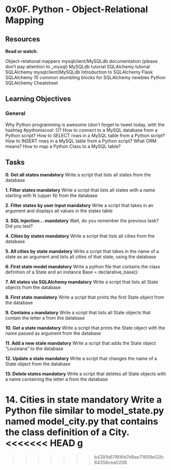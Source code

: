 # 0x0F. Python - Object-Relational Mapping

## Resources
**Read or watch**:

Object-relational mappers
mysqlclient/MySQLdb documentation (please don’t pay attention to _mysql)
MySQLdb tutorial
SQLAlchemy tutorial
SQLAlchemy
mysqlclient/MySQLdb
Introduction to SQLAlchemy
Flask SQLAlchemy
10 common stumbling blocks for SQLAlchemy newbies
Python SQLAlchemy Cheatsheet

## Learning Objectives

### General

Why Python programming is awesome (don’t forget to tweet today, with the hashtag #pythoniscool :))?
How to connect to a MySQL database from a Python script?
How to SELECT rows in a MySQL table from a Python script?
How to INSERT rows in a MySQL table from a Python script?
What ORM means?
How to map a Python Class to a MySQL table?

## Tasks

**0. Get all states mandatory**
Write a script that lists all states from the database 

**1. Filter states mandatory**
Write a script that lists all states with a name starting with N (upper N) from the database 

**2. Filter states by user input mandatory**
Write a script that takes in an argument and displays all values in the states table 

**3. SQL Injection... mandatory**
Wait, do you remember the previous task? Did you test?

**4. Cities by states mandatory**
Write a script that lists all cities from the database

**5. All cities by state mandatory**
Write a script that takes in the name of a state as an argument and lists all cities of that state, using the database 

**6. First state model mandatory**
Write a python file that contains the class definition of a State and an instance Base = declarative_base():

**7. All states via SQLAlchemy mandatory**
Write a script that lists all State objects from the database 

**8. First state mandatory**
Write a script that prints the first State object from the database 

**9. Contains `a` mandatory**
Write a script that lists all State objects that contain the letter a from the database 

**10. Get a state mandatory**
Write a script that prints the State object with the name passed as argument from the database

**11. Add a new state mandatory**
Write a script that adds the State object “Louisiana” to the database

**12. Update a state mandatory**
Write a script that changes the name of a State object from the database 

**13. Delete states mandatory**
Write a script that deletes all State objects with a name containing the letter a from the database

**14. Cities in state mandatory**
Write a Python file similar to model_state.py named model_city.py that contains the class definition of a City.
<<<<<<< HEAD
g
=======

>>>>>>> b4391b678f4fd7d9ae71659e02fc84358cea0208
